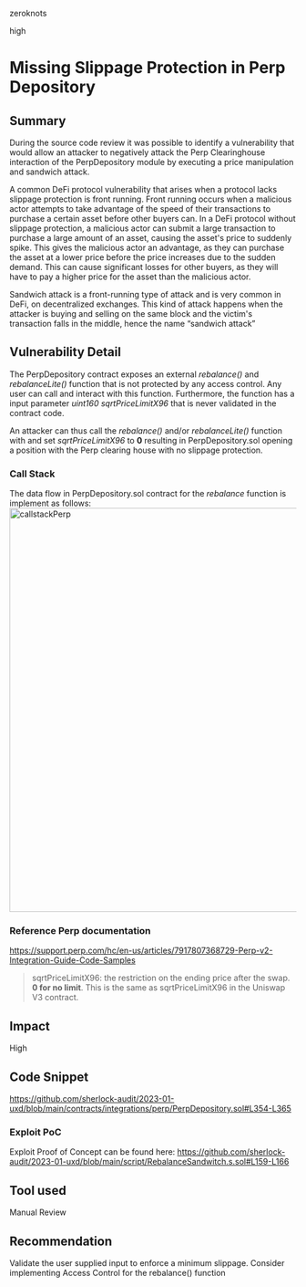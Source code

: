 zeroknots

high

# Missing Slippage Protection in Perp Depository

## Summary
During the source code review it was possible to identify a vulnerability that would allow an attacker to negatively attack the Perp Clearinghouse interaction of the PerpDepository module by executing a price manipulation and sandwich attack.

A common DeFi protocol vulnerability that arises when a protocol lacks slippage protection is front running. Front running occurs when a malicious actor attempts to take advantage of the speed of their transactions to purchase a certain asset before other buyers can. In a DeFi protocol without slippage protection, a malicious actor can submit a large transaction to purchase a large amount of an asset, causing the asset's price to suddenly spike. This gives the malicious actor an advantage, as they can purchase the asset at a lower price before the price increases due to the sudden demand. This can cause significant losses for other buyers, as they will have to pay a higher price for the asset than the malicious actor.

Sandwich attack is a front-running type of attack and is very common in DeFi, on decentralized exchanges. This kind of attack happens when the attacker is buying and selling on the same block and the victim's transaction falls in the middle, hence the name “sandwich attack”

## Vulnerability Detail
The PerpDepository contract exposes an external _rebalance()_  and _rebalanceLite()_ function that is not protected by any access control. Any user can call and interact with this function.
Furthermore, the function has a input parameter _uint160 sqrtPriceLimitX96_ that is never validated in the contract code.

An attacker can thus call the _rebalance()_ and/or _rebalanceLite()_ function with and set _sqrtPriceLimitX96_ to **0** resulting in PerpDepository.sol opening a position with the Perp clearing house with no slippage protection.


### Call Stack
The data flow in PerpDepository.sol contract for the _rebalance_ function is implement as follows:
<img width="708" alt="callstackPerp" src="https://user-images.githubusercontent.com/102132718/210303230-0c6d4cf7-e462-4082-8bd0-977f013e1bb7.png">


### Reference Perp documentation
https://support.perp.com/hc/en-us/articles/7917807368729-Perp-v2-Integration-Guide-Code-Samples

> sqrtPriceLimitX96: the restriction on the ending price after the swap. **0 for no limit**. This is the same as sqrtPriceLimitX96 in the Uniswap V3 contract.



## Impact
High

## Code Snippet
https://github.com/sherlock-audit/2023-01-uxd/blob/main/contracts/integrations/perp/PerpDepository.sol#L354-L365

### Exploit PoC
Exploit Proof of Concept can be found here:
https://github.com/sherlock-audit/2023-01-uxd/blob/main/script/RebalanceSandwitch.s.sol#L159-L166



## Tool used
Manual Review

## Recommendation
Validate the user supplied input to enforce a minimum slippage. 
Consider implementing Access Control for the rebalance() function